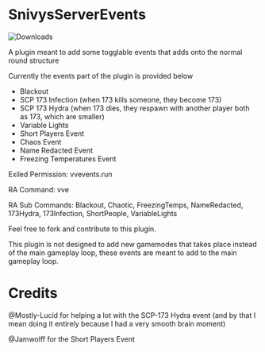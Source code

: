# SnivysServerEvents

![Downloads](https://img.shields.io/github/downloads/SnivyFilms/SnivysServerEvents/total.svg)

A plugin meant to add some togglable events that adds onto the normal round structure

Currently the events part of the plugin is provided below
- Blackout
- SCP 173 Infection (when 173 kills someone, they become 173)
- SCP 173 Hydra (when 173 dies, they respawn with another player both as 173, which are smaller)
- Variable Lights
- Short Players Event
- Chaos Event
- Name Redacted Event
- Freezing Temperatures Event

Exiled Permission: vvevents.run

RA Command: vve

RA Sub Commands: Blackout, Chaotic, FreezingTemps, NameRedacted, 173Hydra, 173Infection, ShortPeople, VariableLights

Feel free to fork and contribute to this plugin.

This plugin is not designed to add new gamemodes that takes place instead of the main gameplay loop, these events are meant to add to the main gameplay loop.

# Credits
@Mostly-Lucid for helping a lot with the SCP-173 Hydra event (and by that I mean doing it entirely because I had a very smooth brain moment)

@Jamwolff for the Short Players Event
